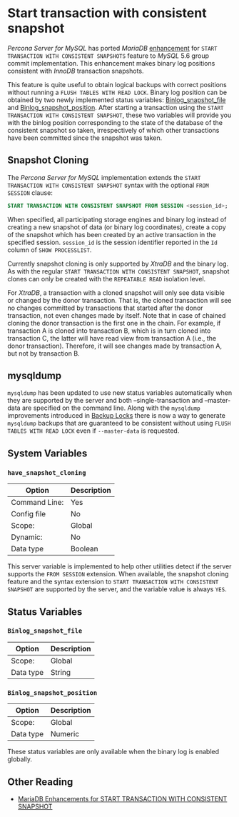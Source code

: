# Start transaction with consistent snapshot

*Percona Server for MySQL* has ported *MariaDB* [enhancement](https://mariadb.com/kb/en/enhancements-for-start-transaction-with-consistent/) for `START TRANSACTION WITH CONSISTENT SNAPSHOTS` feature to *MySQL* 5.6 group commit implementation. This enhancement makes binary log positions consistent with *InnoDB* transaction snapshots.

This feature is quite useful to obtain logical backups with correct positions without running a `FLUSH TABLES WITH READ LOCK`. Binary log position can be obtained by two newly implemented status variables: [Binlog_snapshot_file](#binlogsnapshotfile) and [Binlog_snapshot_position](#binlogsnapshotposition). After starting a transaction using the `START TRANSACTION WITH CONSISTENT SNAPSHOT`, these two variables will provide you with the binlog position corresponding to the state of the database of the consistent snapshot so taken, irrespectively of which other transactions have been committed since the snapshot was taken.

## Snapshot Cloning

The *Percona Server for MySQL* implementation extends the `START TRANSACTION WITH CONSISTENT SNAPSHOT` syntax with the optional `FROM SESSION` clause:

```sql
START TRANSACTION WITH CONSISTENT SNAPSHOT FROM SESSION <session_id>;
```

When specified, all participating storage engines and binary log instead of creating a new snapshot of data (or binary log coordinates), create a copy of the snapshot which has been created by an active transaction in the specified session. `session_id` is the session identifier reported in the `Id` column of `SHOW PROCESSLIST`.

Currently snapshot cloning is only supported by *XtraDB* and the binary log. As with the regular `START TRANSACTION WITH CONSISTENT SNAPSHOT`, snapshot clones can only be created with the `REPEATABLE READ` isolation level.

For *XtraDB*, a transaction with a cloned snapshot will only see data visible or changed by the donor transaction. That is, the cloned transaction will see no changes committed by transactions that started after the donor transaction, not even changes made by itself. Note that in case of chained cloning the donor transaction is the first one in the chain. For example, if transaction A is cloned into transaction B, which is in turn cloned into transaction C, the latter will have read view from transaction A (i.e., the donor transaction). Therefore, it will see changes made by transaction A, but not by transaction B.

## mysqldump

`mysqldump` has been updated to use new status variables automatically when they are supported by the server and both –single-transaction and –master-data are specified on the command line. Along with the `mysqldump` improvements introduced in [Backup Locks](backup_locks.md#backup-locks) there is now a way to generate `mysqldump` backups that are guaranteed to be consistent without using `FLUSH TABLES WITH READ LOCK` even if `--master-data` is requested.

## System Variables

### `have_snapshot_cloning`

| Option         | Description        |
| -------------- | ------------------ |
| Command Line:  | Yes                |
| Config file    | No                 |
| Scope:         | Global             |
| Dynamic:       | No                 |
| Data type      | Boolean            |

This server variable is implemented to help other utilities detect if the server supports the `FROM SESSION` extension. When available, the snapshot cloning feature and the syntax extension to `START TRANSACTION WITH CONSISTENT SNAPSHOT` are supported by the server, and the variable value is always `YES`.

## Status Variables

### `Binlog_snapshot_file`

| Option         | Description        |
| -------------- | ------------------ |
| Scope:         | Global             |
| Data type      | String             |

### `Binlog_snapshot_position`

| Option         | Description        |
| -------------- | ------------------ |
| Scope:         | Global             |
| Data type      | Numeric            |

These status variables are only available when the binary log is enabled globally.

## Other Reading

* [MariaDB Enhancements for START TRANSACTION WITH CONSISTENT SNAPSHOT](https://mariadb.com/kb/en/enhancements-for-start-transaction-with-consistent/)
